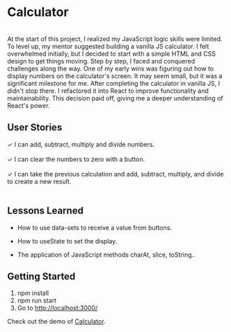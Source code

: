 # Calculator  
<br>
At the start of this project, I realized my JavaScript logic skills were limited. To level up, my mentor suggested building a vanilla JS calculator. I felt overwhelmed initially, but I decided to start with a simple HTML and CSS design to get things moving.
Step by step, I faced and conquered challenges along the way. One of my early wins was figuring out how to display numbers on the calculator's screen. It may seem small, but it was a significant milestone for me.
After completing the calculator in vanilla JS, I didn't stop there. I refactored it into React to improve functionality and maintainability. This decision paid off, giving me a deeper understanding of React's power.


## User Stories
&check;  I can add, subtract, multiply and divide numbers.
</br>
</br>
&check;  I can clear the numbers to zero with a button.
</br>
</br>
&check;  I can take the previous calculation and add, subtract, multiply, and divide to create a new result.
</br>
</br>



## Lessons Learned
- How to use data-sets to receive a value from buttons.

- How to useState to set the display.

- The application of JavaScript methods charAt, slice, toString..

## Getting Started

1.  npm install
2.  npm run start
3.  Go to [http://localhost:3000/
](http://localhost:3000/)

Check out the demo of [Calculator](https://calculator-react-ashen.vercel.app/).

